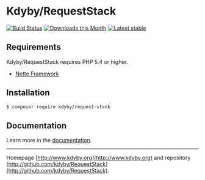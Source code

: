 Kdyby/RequestStack
======

[![Build Status](https://travis-ci.org/Kdyby/RequestStack.svg?branch=master)](https://travis-ci.org/Kdyby/RequestStack)
[![Downloads this Month](https://img.shields.io/packagist/dm/kdyby/RequestStack.svg)](https://packagist.org/packages/kdyby/RequestStack)
[![Latest stable](https://img.shields.io/packagist/v/kdyby/RequestStack.svg)](https://packagist.org/packages/kdyby/RequestStack)


Requirements
------------

Kdyby/RequestStack requires PHP 5.4 or higher.

- [Nette Framework](https://github.com/nette/nette)


Installation
------------

```sh
$ composer require kdyby/request-stack
```


Documentation
------------

Learn more in the [documentation](https://github.com/Kdyby/RequestStack/blob/master/docs/en/index.md).


-----

Homepage [http://www.kdyby.org](http://www.kdyby.org) and repository [http://github.com/kdyby/RequestStack](http://github.com/kdyby/RequestStack).
